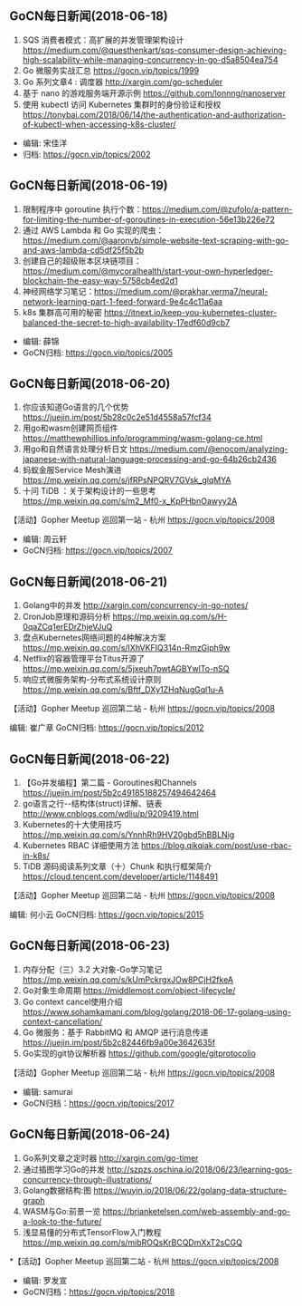 ## GoCN每日新闻(2018-06-18)
 
1. SQS 消费者模式：高扩展的并发管理架构设计  https://medium.com/@questhenkart/sqs-consumer-design-achieving-high-scalability-while-managing-concurrency-in-go-d5a8504ea754
2. Go 微服务实战汇总 https://gocn.vip/topics/1999
3. Go 系列文章4 : 调度器 http://xargin.com/go-scheduler
4. 基于 nano 的游戏服务端开源示例 https://github.com/lonnng/nanoserver
5. 使用 kubectl 访问 Kubernetes 集群时的身份验证和授权  https://tonybai.com/2018/06/14/the-authentication-and-authorization-of-kubectl-when-accessing-k8s-cluster/

* 编辑: 宋佳洋  
* 归档: https://gocn.vip/topics/2002

## GoCN每日新闻(2018-06-19)

1. 限制程序中 goroutine 执行个数：https://medium.com/@zufolo/a-pattern-for-limiting-the-number-of-goroutines-in-execution-56e13b226e72
2. 通过 AWS Lambda 和 Go 实现的爬虫： https://medium.com/@aaronvb/simple-website-text-scraping-with-go-and-aws-lambda-cd5df25f5b2b
3. 创建自己的超级账本区块链项目：https://medium.com/@mycoralhealth/start-your-own-hyperledger-blockchain-the-easy-way-5758cb4ed2d1
4. 神经网络学习笔记：https://medium.com/@prakhar.verma7/neural-network-learning-part-1-feed-forward-9e4c4c11a6aa
5. k8s 集群高可用的秘密 https://itnext.io/keep-you-kubernetes-cluster-balanced-the-secret-to-high-availability-17edf60d9cb7


* 编辑: 薛锦
* GoCN归档:  https://gocn.vip/topics/2005

## GoCN每日新闻(2018-06-20)

1. 你应该知道Go语言的几个优势 https://juejin.im/post/5b28c0c2e51d4558a57fcf34
2. 用go和wasm创建网页组件 https://matthewphillips.info/programming/wasm-golang-ce.html
3. 用go和自然语言处理分析日文 https://medium.com/@enocom/analyzing-japanese-with-natural-language-processing-and-go-64b26cb2436
4. 蚂蚁金服Service Mesh演进 https://mp.weixin.qq.com/s/jfRPsNPQRV7GVsk_glqMYA
5. 十问 TiDB ：关于架构设计的一些思考 https://mp.weixin.qq.com/s/m2_Mf0-x_KpPHbnOawyy2A

【活动】Gopher Meetup 巡回第一站 - 杭州 https://gocn.vip/topics/2008

* 编辑: 周云轩
* GoCN归档:  https://gocn.vip/topics/2007


## GoCN每日新闻(2018-06-21)

1. Golang中的并发 http://xargin.com/concurrency-in-go-notes/
2. CronJob原理和源码分析 https://mp.weixin.qq.com/s/H-0qaZCq1erEDrZhjeVJuQ
3. 盘点Kubernetes网络问题的4种解决方案  https://mp.weixin.qq.com/s/IXhVKFIQ314n-RmzGiph9w
4. Netflix的容器管理平台Titus开源了 https://mp.weixin.qq.com/s/5jxeuh7pwtAGBYwlTo-nSQ
5. 响应式微服务架构-分布式系统设计原则 https://mp.weixin.qq.com/s/Bftf_DXy1ZHqNugGql1u-A

【活动】Gopher Meetup 巡回第二站 - 杭州 https://gocn.vip/topics/2008

编辑: 崔广章
GoCN归档:  https://gocn.vip/topics/2012


## GoCN每日新闻(2018-06-22)

1. 【Go并发编程】第二篇 - Goroutines和Channels https://juejin.im/post/5b2c49185188257494642464
2. go语言之行--结构体(struct)详解、链表 http://www.cnblogs.com/wdliu/p/9209419.html
3. Kubernetes的十大使用技巧 https://mp.weixin.qq.com/s/YnnhRh9HV20gbd5hBBLNig
4. Kubernetes RBAC 详细使用方法 https://blog.qikqiak.com/post/use-rbac-in-k8s/
5. TiDB 源码阅读系列文章（十）Chunk 和执行框架简介 https://cloud.tencent.com/developer/article/1148491

【活动】Gopher Meetup 巡回第二站 - 杭州 https://gocn.vip/topics/2008

编辑: 何小云
GoCN归档: https://gocn.vip/topics/2015


## GoCN每日新闻(2018-06-23)

1. 内存分配（三）3.2 大对象-Go学习笔记 https://mp.weixin.qq.com/s/kUmPckrgxJOw8PCjH2fkeA
2. Go对象生命周期  https://middlemost.com/object-lifecycle/
3. Go context cancel使用介绍 https://www.sohamkamani.com/blog/golang/2018-06-17-golang-using-context-cancellation/
4. Go 微服务：基于 RabbitMQ 和 AMQP 进行消息传递 https://juejin.im/post/5b2c82446fb9a00e3642635f
5. Go实现的git协议解析器 https://github.com/google/gitprotocolio

【活动】Gopher Meetup 巡回第二站 - 杭州 https://gocn.vip/topics/2008

* 编辑: samurai
* GoCN归档：https://gocn.vip/topics/2017

## GoCN每日新闻(2018-06-24)

1. Go系列文章之定时器 http://xargin.com/go-timer
2. 通过插图学习Go的并发 http://szpzs.oschina.io/2018/06/23/learning-gos-concurrency-through-illustrations/
3. Golang数据结构:图 https://wuyin.io/2018/06/22/golang-data-structure-graph
4. WASM与Go:前景一览 https://brianketelsen.com/web-assembly-and-go-a-look-to-the-future/
5. 浅显易懂的分布式TensorFlow入门教程 https://mp.weixin.qq.com/s/mibROQsKrBCQDmXxT2sCGQ

*【活动】Gopher Meetup 巡回第二站 - 杭州 https://gocn.vip/topics/2008

* 编辑: 罗发宣
* GoCN归档：https://gocn.vip/topics/2018
